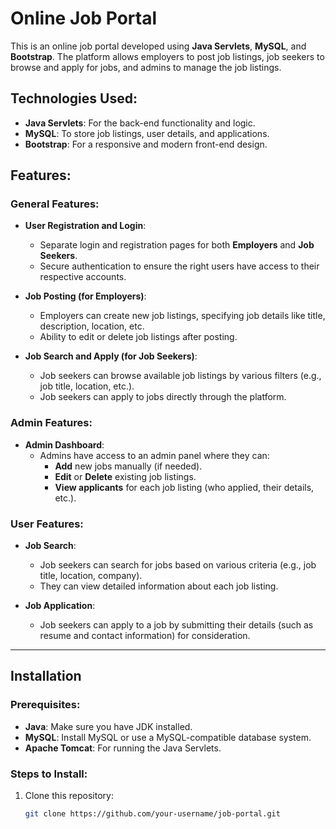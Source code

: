 # Online Job Portal

This is an online job portal developed using **Java Servlets**, **MySQL**, and **Bootstrap**. The platform allows employers to post job listings, job seekers to browse and apply for jobs, and admins to manage the job listings.

## Technologies Used:
- **Java Servlets**: For the back-end functionality and logic.
- **MySQL**: To store job listings, user details, and applications.
- **Bootstrap**: For a responsive and modern front-end design.

## Features:
### General Features:
- **User Registration and Login**:
  - Separate login and registration pages for both **Employers** and **Job Seekers**.
  - Secure authentication to ensure the right users have access to their respective accounts.
  
- **Job Posting (for Employers)**:
  - Employers can create new job listings, specifying job details like title, description, location, etc.
  - Ability to edit or delete job listings after posting.
  
- **Job Search and Apply (for Job Seekers)**:
  - Job seekers can browse available job listings by various filters (e.g., job title, location, etc.).
  - Job seekers can apply to jobs directly through the platform.

### Admin Features:
- **Admin Dashboard**:
  - Admins have access to an admin panel where they can:
    - **Add** new jobs manually (if needed).
    - **Edit** or **Delete** existing job listings.
    - **View applicants** for each job listing (who applied, their details, etc.).

### User Features:
- **Job Search**:
  - Job seekers can search for jobs based on various criteria (e.g., job title, location, company).
  - They can view detailed information about each job listing.

- **Job Application**:
  - Job seekers can apply to a job by submitting their details (such as resume and contact information) for consideration.

---

## Installation

### Prerequisites:
- **Java**: Make sure you have JDK installed.
- **MySQL**: Install MySQL or use a MySQL-compatible database system.
- **Apache Tomcat**: For running the Java Servlets.

### Steps to Install:
1. Clone this repository:
   ```bash
   git clone https://github.com/your-username/job-portal.git
